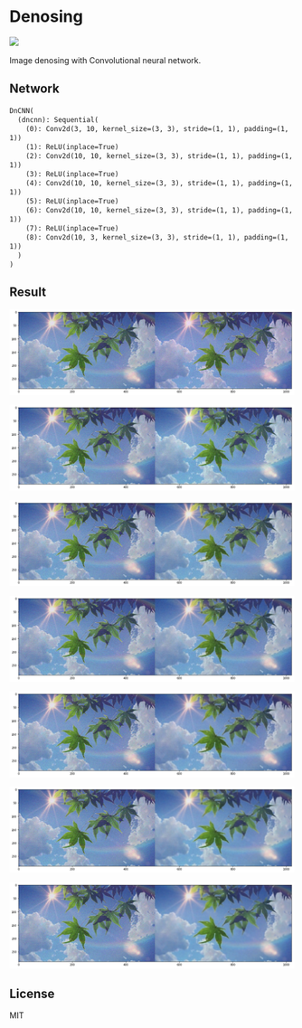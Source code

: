 # Denosing
![](https://img.shields.io/github/license/P3n9W31/Denoising?style=flat-square)

Image denosing with Convolutional neural network.

## Network
```
DnCNN(
  (dncnn): Sequential(
    (0): Conv2d(3, 10, kernel_size=(3, 3), stride=(1, 1), padding=(1, 1))
    (1): ReLU(inplace=True)
    (2): Conv2d(10, 10, kernel_size=(3, 3), stride=(1, 1), padding=(1, 1))
    (3): ReLU(inplace=True)
    (4): Conv2d(10, 10, kernel_size=(3, 3), stride=(1, 1), padding=(1, 1))
    (5): ReLU(inplace=True)
    (6): Conv2d(10, 10, kernel_size=(3, 3), stride=(1, 1), padding=(1, 1))
    (7): ReLU(inplace=True)
    (8): Conv2d(10, 3, kernel_size=(3, 3), stride=(1, 1), padding=(1, 1))
  )
)
```

## Result

![](https://github.com/P3n9W31/Denoising/blob/master/figures/0.png)

![](https://github.com/P3n9W31/Denoising/blob/master/figures/1.png)

![](https://github.com/P3n9W31/Denoising/blob/master/figures/2.png)

![](https://github.com/P3n9W31/Denoising/blob/master/figures/3.png)

![](https://github.com/P3n9W31/Denoising/blob/master/figures/4.png)

![](https://github.com/P3n9W31/Denoising/blob/master/figures/5.png)

![](https://github.com/P3n9W31/Denoising/blob/master/figures/6.png)

## License
MIT


